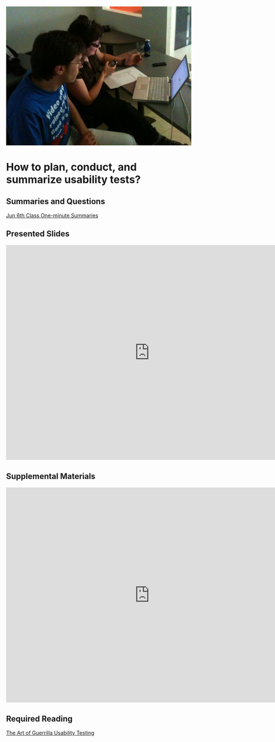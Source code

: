 ![Usability Test](images/4642289926_7964e733d1_b.jpg ':class=banner-image')

# How to plan, conduct, and summarize usability tests?

## Summaries and Questions  
[Jun 6th Class One-minute Summaries](https://sso.canvaslms.com/courses/1924881/assignments/14377746)

## Presented Slides  
<div class="video-container-16by9"><iframe src="https://docs.google.com/presentation/d/e/2PACX-1vRnnRFelgw1ksq_p8Eryg3dnyLCRRLPf5fBgdwdv9p-tCIwcxqWvzDGrGbjxGHL7HqEJVpmV26ntk3a/embed?start=false&loop=false&delayms=3000" frameborder="0" width=780" height="585" allowfullscreen="true" mozallowfullscreen="true" webkitallowfullscreen="true"></iframe></div>

## Supplemental Materials  
<div class="video-container-4by3"><iframe width="780" height="585" src="https://www.youtube.com/embed/QckIzHC99Xc" frameborder="0" allow="accelerometer; autoplay; encrypted-media; gyroscope; picture-in-picture" allowfullscreen></iframe></div>

## Required Reading  
<a class="embedly-card" data-card-controls="0" data-card-align="left" href="http://www.uxbooth.com/articles/the-art-of-guerrilla-usability-testing/">The Art of Guerrilla Usability Testing</a>

